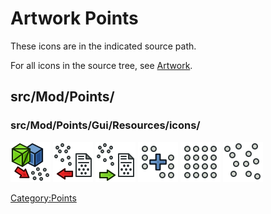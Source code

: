 # Artwork Points
  

These icons are in the indicated source path.

For all icons in the source tree, see [Artwork](Artwork.md).

## src/Mod/Points/

### src/Mod/Points/Gui/Resources/icons/

 <img alt="" src=images/Points_Convert.svg  style="width:64px;"> <img alt="" src=images/Points_Export_Point_cloud.svg  style="width:64px;"> <img alt="" src=images/Points_Import_Point_cloud.svg  style="width:64px;"> <img alt="" src=images/Points_Merge.svg  style="width:64px;"> <img alt="" src=images/Points_Structure.svg  style="width:64px;"> <img alt="" src=images/Workbench_Points.svg  style="width:64px;"> 

 

[Category:Points](Category:Points.md)
